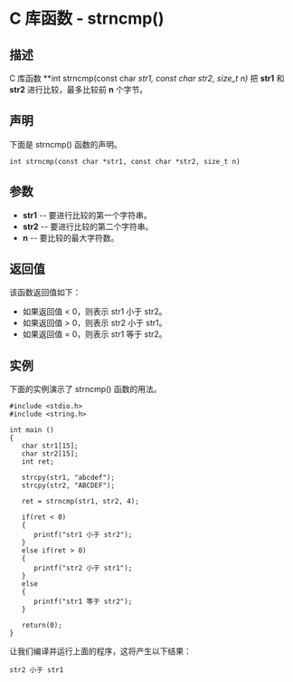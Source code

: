 
# C 库函数 - strncmp()

  

## 描述

C 库函数 **int strncmp(const char *str1, const char *str2, size_t n)** 把 **str1** 和 **str2** 进行比较，最多比较前 **n** 个字节。

## 声明

下面是 strncmp() 函数的声明。

```
int strncmp(const char *str1, const char *str2, size_t n)

```

## 参数

*   **str1** -- 要进行比较的第一个字符串。
*   **str2** -- 要进行比较的第二个字符串。
*   **n** -- 要比较的最大字符数。

## 返回值

该函数返回值如下：

*   如果返回值 &lt; 0，则表示 str1 小于 str2。
*   如果返回值 &gt; 0，则表示 str2 小于 str1。
*   如果返回值 = 0，则表示 str1 等于 str2。

## 实例

下面的实例演示了 strncmp() 函数的用法。

```
#include <stdio.h>
#include <string.h>

int main ()
{
   char str1[15];
   char str2[15];
   int ret;

   strcpy(str1, "abcdef");
   strcpy(str2, "ABCDEF");

   ret = strncmp(str1, str2, 4);

   if(ret < 0)
   {
      printf("str1 小于 str2");
   }
   else if(ret > 0) 
   {
      printf("str2 小于 str1");
   }
   else 
   {
      printf("str1 等于 str2");
   }

   return(0);
}

```

让我们编译并运行上面的程序，这将产生以下结果：

```
str2 小于 str1

```

  

